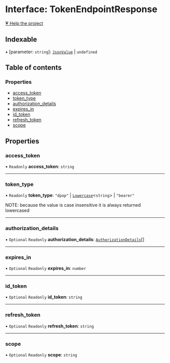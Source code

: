 # Interface: TokenEndpointResponse

[💗 Help the project](https://github.com/sponsors/panva)

## Indexable

▪ [parameter: `string`]: [`JsonValue`](../types/JsonValue.md) \| `undefined`

## Table of contents

### Properties

- [access\_token](TokenEndpointResponse.md#access_token)
- [token\_type](TokenEndpointResponse.md#token_type)
- [authorization\_details](TokenEndpointResponse.md#authorization_details)
- [expires\_in](TokenEndpointResponse.md#expires_in)
- [id\_token](TokenEndpointResponse.md#id_token)
- [refresh\_token](TokenEndpointResponse.md#refresh_token)
- [scope](TokenEndpointResponse.md#scope)

## Properties

### access\_token

• `Readonly` **access\_token**: `string`

___

### token\_type

• `Readonly` **token\_type**: ``"dpop"`` \| [`Lowercase`]( https://www.typescriptlang.org/docs/handbook/2/template-literal-types.html#lowercasestringtype )\<`string`\> \| ``"bearer"``

NOTE: because the value is case insensitive it is always returned lowercased

___

### authorization\_details

• `Optional` `Readonly` **authorization\_details**: [`AuthorizationDetails`](AuthorizationDetails.md)[]

___

### expires\_in

• `Optional` `Readonly` **expires\_in**: `number`

___

### id\_token

• `Optional` `Readonly` **id\_token**: `string`

___

### refresh\_token

• `Optional` `Readonly` **refresh\_token**: `string`

___

### scope

• `Optional` `Readonly` **scope**: `string`
